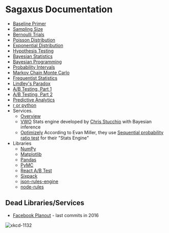 # Sagaxus Documentation

* [Baseline Primer](./baseline-primer.md)
* [Sampling Size](./sampling-size.md)
* [Bernoulli Trials](./bernoulli-trials.md)
* [Poisson Distribution](./poisson.md)
* [Exponential Distribution](./exponential.md)
* [Hypothesis Testing](./hypothesis-testing.md)
* [Bayesian Statistics](./bayesian-statistics.md)
* [Bayesian Programming](./bayesian-programming.md)
* [Probability Intervals](./probability-intervals.md)
* [Markov Chain Monte Carlo](./mcmc.md)
* [Frequentist Statistics](./frequentist-statistics.md)
* [Lindley's Paradox](./lindleys-paradox.md)
* [A/B Testing, Part 1](./ab-testing-part-1.md)
* [A/B Testing, Part 2](./ab-testing-part-2.md)
* [Predictive Analytics](./predictive-analytics.md)
* [r or python](./r-or-python.md)
* Services.
  * [Overview](./services/README.md)
  * [VWO](https://vwo.com/) Stats engine developed by [Chris Stucchio](https://www.chrisstucchio.com/) with Bayesian inference
  * [Optimizely](./services/optimizely.md) According to Evan Miller, they use [Sequential probability ratio test](https://en.wikipedia.org/wiki/Sequential_probability_ratio_test) for their "Stats Engine"
* Libraries
  * [NumPy](./libraries/numpy.md)
  * [Matplotlib](./libraries/matplotlib.md)
  * [Pandas](./libraries/pandas.md)
  * [PyMC](./libraries/pymc.md)
  * [React A/B Test](./libraries/react-ab-test.md)
  * [Sixpack](./libraries/sixpack.md)
  * [json-rules-engine](./libraries/json-rules-engine.md)
  * [node-rules](./libraries/node-rules.md)

## Dead Libraries/Services

* [Facebook Planout](http://facebook.github.io/planout/) - last commits in 2016


![xkcd-1132](https://imgs.xkcd.com/comics/frequentists_vs_bayesians_2x.png)
